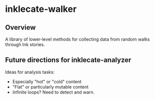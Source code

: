 # inklecate-walker

## Overview
A library of lower-level methods for collecting data from random walks through Ink stories.

## Future directions for inklecate-analyzer
Ideas for analysis tasks:
* Especially "hot" or "cold" content
* "Flat" or particularly mutable content
* Infinite loops? Need to detect and warn.
